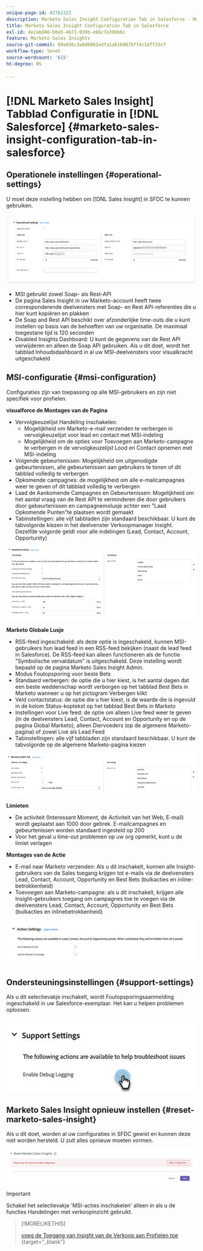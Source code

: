 ```yaml
---
unique-page-id: 42762322
description: Marketo Sales Insight Configuration Tab in Salesforce - Marketo Docs - Productdocumentatie
title: Marketo Sales Insight Configuration Tab in Salesforce
exl-id: 4e2abd48-b0a5-4b71-939b-e66c7e39bb6c
feature: Marketo Sales Insights
source-git-commit: 09a656c3a0d0002edfa1a61b987bff4c1dff33cf
workflow-type: tm+mt
source-wordcount: '615'
ht-degree: 0%

---
```


# [!DNL Marketo Sales Insight] Tabblad Configuratie in [!DNL Salesforce] {#marketo-sales-insight-configuration-tab-in-salesforce}

## Operationele instellingen {#operational-settings}

U moet deze instelling hebben om [!DNL Sales Insight] in SFDC te kunnen gebruiken.

![](assets/marketo-sales-insight-configuration-tab-in-salesforce-1.png)

* MSI gebruikt zowel Soap- als Rest-API
* De pagina Sales Insight in uw Marketo-account heeft twee corresponderende deelvensters met Soap- en Rest API-referenties die u hier kunt kopiëren en plakken
* De Soap and Rest API beschikt over afzonderlijke time-outs die u kunt instellen op basis van de behoeften van uw organisatie. De maximaal toegestane tijd is 120 seconden
* Disabled Insights Dashboard: U kunt de gegevens van de Rest API verwijderen en alleen de Soap API gebruiken. Als u dit doet, wordt het tabblad Inhoudsdashboard in al uw MSI-deelvensters voor visualkracht uitgeschakeld

## MSI-configuratie {#msi-configuration}

Configuraties zijn van toepassing op alle MSI-gebruikers en zijn niet specifiek voor profielen.

**visualforce de Montages van de Pagina**

* Vervolgkeuzelijst Handeling inschakelen:
   * Mogelijkheid om Marketo-e-mail verzenden te verbergen in vervolgkeuzelijst voor lead en contact met MSI-indeling
   * Mogelijkheid om de opties voor Toevoegen aan Marketo-campagne te verbergen in de vervolgkeuzelijst Lood en Contact opnemen met MSI-indeling
* Volgende gebeurtenissen: Mogelijkheid om uitgenodigde gebeurtenissen, alle gebeurtenissen aan gebruikers te tonen of dit tabblad volledig te verbergen
* Opkomende campagnes: de mogelijkheid om alle e-mailcampagnes weer te geven of dit tabblad volledig te verbergen
* Laad de Aankomende Campagnes en Gebeurtenissen: Mogelijkheid om het aantal vraag van de Rest API te verminderen die door gebruikers door gebeurtenissen en campagnemolusje achter een &quot;Laad Opkomende Punten&quot;te plaatsen wordt gemaakt
* Tabinstellingen: alle vijf tabbladen zijn standaard beschikbaar. U kunt de tabvolgorde kiezen in het deelvenster Verkoopmanager Insight. Dezelfde volgorde geldt voor alle indelingen (Lead, Contact, Account, Opportunity)

![](assets/marketo-sales-insight-configuration-tab-in-salesforce-2.png)

**Marketo Globale Lusje**

* RSS-feed ingeschakeld: als deze optie is ingeschakeld, kunnen MSI-gebruikers hun lead feed in een RSS-feed bekijken (naast de lead feed in Salesforce). De RSS-feed kan alleen functioneren als de functie &quot;Symbolische vervaldatum&quot; is uitgeschakeld. Deze instelling wordt bepaald op de pagina Marketo Sales Insight Admin.
* Modus Foutopsporing voor beste Bets
* Standaard verbergen: de optie die u hier kiest, is het aantal dagen dat een beste weddenschap wordt verborgen op het tabblad Best Bets in Marketo wanneer u op het pictogram Verbergen klikt
* Veld contactstatus: de optie die u hier kiest, is de waarde die is ingevuld in de kolom Status-koptekst op het tabblad Best Bets in Marketo
* Instellingen voor Live feed: de optie om alleen Live feed weer te geven (in de deelvensters Lead, Contact, Account en Opportunity en op de pagina Global Marketo), alleen Diervoeders (op de algemene Marketo-pagina) of zowel Live als Lead Feed
* Tabinstellingen: alle vijf tabbladen zijn standaard beschikbaar. U kunt de tabvolgorde op de algemene Marketo-pagina kiezen

![](assets/marketo-sales-insight-configuration-tab-in-salesforce-3.png)

**Limieten**

* De activiteit (Interessant Moment, de Activiteit van het Web, E-mail) wordt geplaatst aan 1000 door gebrek. E-mailcampagnes en gebeurtenissen worden standaard ingesteld op 200
* Voor het geval u time-out problemen op uw org opmerkt, kunt u de limiet verlagen

**Montages van de Actie**

* E-mail naar Marketo verzenden: Als u dit inschakelt, kunnen alle Insight-gebruikers van de Sales toegang krijgen tot e-mails via de deelvensters Lead, Contact, Account, Opportunity en Best Bets (bulkacties en inline-betrokkenheid)
* Toevoegen aan Marketo-campagne: als u dit inschakelt, krijgen alle Insight-gebruikers toegang om campagnes toe te voegen via de deelvensters Lead, Contact, Account, Opportunity en Best Bets (bulkacties en inlinebetrokkenheid)

![](assets/marketo-sales-insight-configuration-tab-in-salesforce-4.png)

## Ondersteuningsinstellingen {#support-settings}

Als u dit selectievakje inschakelt, wordt Foutopsporingsaanmelding ingeschakeld in uw Salesforce-exemplaar. Het kan u helpen problemen oplossen.

![](assets/marketo-sales-insight-configuration-tab-in-salesforce-5.png)

## Marketo Sales Insight opnieuw instellen {#reset-marketo-sales-insight}

Als u dit doet, worden al uw configuraties in SFDC gewist en kunnen deze niet worden hersteld. U zult alles opnieuw moeten vormen.

![](assets/marketo-sales-insight-configuration-tab-in-salesforce-6.png)

>[!IMPORTANT]
>
>Schakel het selectievakje &#39;MSI-acties inschakelen&#39; alleen in als u de functies Handelingen met verkoopinzicht gebruikt.

>[!MORELIKETHIS]
>
>[ voeg de Toegang van Insight van de Verkoop aan Profielen toe ](/help/marketo/product-docs/marketo-sales-insight/msi-for-salesforce/configuration/add-sales-insight-access-to-profiles.md){target="_blank"}
